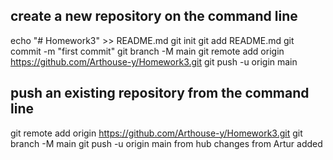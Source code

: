 ## create a new repository on the command line
echo "# Homework3" >> README.md
git init
git add README.md
git commit -m "first commit"
git branch -M main
git remote add origin https://github.com/Arthouse-y/Homework3.git
git push -u origin main
## push an existing repository from the command line
git remote add origin https://github.com/Arthouse-y/Homework3.git
git branch -M main
git push -u origin main
from hub
changes from Artur added
